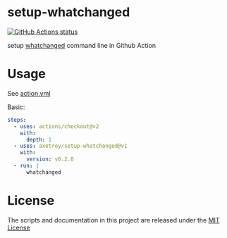 # setup-whatchanged

[![GitHub Actions status](https://github.com/axetroy/setup-whatchanged/workflows/ci/badge.svg?branch=master)](https://github.com/axetroy/setup-whatchanged/actions)

setup [whatchanged](https://github.com/axetroy/whatchanged) command line in
Github Action

# Usage

See [action.yml](action.yml)

Basic:

```yaml
steps:
  - uses: actions/checkout@v2
    with:
      depth: 1
  - uses: axetroy/setup-whatchanged@v1
    with:
      version: v0.2.0
  - run: |
      whatchanged
```

# License

The scripts and documentation in this project are released under the
[MIT License](LICENSE)
